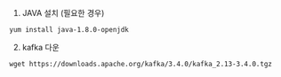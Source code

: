 1. JAVA 설치 (필요한 경우)

```
yum install java-1.8.0-openjdk
```

2. kafka 다운

```
wget https://downloads.apache.org/kafka/3.4.0/kafka_2.13-3.4.0.tgz
```
